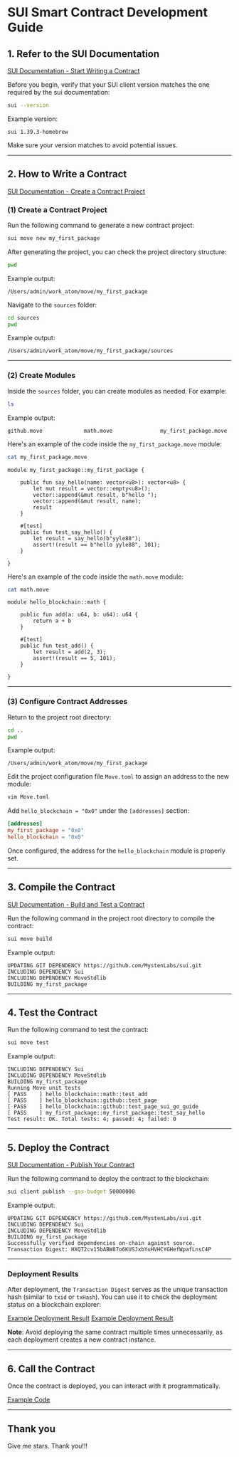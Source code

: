# SUI Smart Contract Development Guide

## 1. Refer to the SUI Documentation

[SUI Documentation - Start Writing a Contract](https://docs.sui.io/guides/developer/first-app)

Before you begin, verify that your SUI client version matches the one required by the sui documentation:

```bash
sui --version
```

Example version:

```text
sui 1.39.3-homebrew
```

Make sure your version matches to avoid potential issues.

---

## 2. How to Write a Contract

[SUI Documentation - Create a Contract Project](https://docs.sui.io/guides/developer/first-app/write-package)

### (1) Create a Contract Project

Run the following command to generate a new contract project:

```bash
sui move new my_first_package
```

After generating the project, you can check the project directory structure:

```bash
pwd
```

Example output:

```text
/Users/admin/work_atom/move/my_first_package
```

Navigate to the `sources` folder:

```bash
cd sources
pwd
```

Example output:

```text
/Users/admin/work_atom/move/my_first_package/sources
```

---

### (2) Create Modules

Inside the `sources` folder, you can create modules as needed. For example:

```bash
ls
```

Example output:

```text
github.move             math.move               my_first_package.move
```

Here's an example of the code inside the `my_first_package.move` module:

```bash
cat my_first_package.move
```

```move
module my_first_package::my_first_package {

    public fun say_hello(name: vector<u8>): vector<u8> {
        let mut result = vector::empty<u8>();
        vector::append(&mut result, b"hello ");
        vector::append(&mut result, name);
        result
    }

    #[test]
    public fun test_say_hello() {
        let result = say_hello(b"yyle88");
        assert!(result == b"hello yyle88", 101);
    }

}
```

Here's an example of the code inside the `math.move` module:

```bash
cat math.move
```

```move
module hello_blockchain::math {

    public fun add(a: u64, b: u64): u64 {
        return a + b
    }

    #[test]
    public fun test_add() {
        let result = add(2, 3);
        assert!(result == 5, 101); 
    }

}
```

---

### (3) Configure Contract Addresses

Return to the project root directory:

```bash
cd ..
pwd
```

Example output:

```text
/Users/admin/work_atom/move/my_first_package
```

Edit the project configuration file `Move.toml` to assign an address to the new module:

```bash
vim Move.toml
```

Add `hello_blockchain = "0x0"` under the `[addresses]` section:

```toml
[addresses]
my_first_package = "0x0"
hello_blockchain = "0x0"
```

Once configured, the address for the `hello_blockchain` module is properly set.

---

## 3. Compile the Contract

[SUI Documentation - Build and Test a Contract](https://docs.sui.io/guides/developer/first-app/build-test)

Run the following command in the project root directory to compile the contract:

```bash
sui move build
```

Example output:

```text
UPDATING GIT DEPENDENCY https://github.com/MystenLabs/sui.git
INCLUDING DEPENDENCY Sui
INCLUDING DEPENDENCY MoveStdlib
BUILDING my_first_package
```

---

## 4. Test the Contract

Run the following command to test the contract:

```bash
sui move test
```

Example output:

```text
INCLUDING DEPENDENCY Sui
INCLUDING DEPENDENCY MoveStdlib
BUILDING my_first_package
Running Move unit tests
[ PASS    ] hello_blockchain::math::test_add
[ PASS    ] hello_blockchain::github::test_page
[ PASS    ] hello_blockchain::github::test_page_sui_go_guide
[ PASS    ] my_first_package::my_first_package::test_say_hello
Test result: OK. Total tests: 4; passed: 4; failed: 0
```

---

## 5. Deploy the Contract

[SUI Documentation - Publish Your Contract](https://docs.sui.io/guides/developer/first-app/publish)

Run the following command to deploy the contract to the blockchain:

```bash
sui client publish --gas-budget 50000000
```

Example output:

```text
UPDATING GIT DEPENDENCY https://github.com/MystenLabs/sui.git
INCLUDING DEPENDENCY Sui
INCLUDING DEPENDENCY MoveStdlib
BUILDING my_first_package
Successfully verified dependencies on-chain against source.
Transaction Digest: HXQT2cv15bABW87o6KUSJxbYuHVHCYGHefWpafLnsC4P
```

---

### Deployment Results

After deployment, the `Transaction Digest` serves as the unique transaction hash (similar to `txid` or `txHash`). You can use it to check the deployment status on a blockchain explorer:

[Example Deployment Result](https://suiscan.xyz/testnet/tx/Af7PVu3R3GQsTszsRFfdNjYrLGLZcyioaksHLVDmmKXJ)
[Example Deployment Result](https://suiscan.xyz/testnet/tx/HXQT2cv15bABW87o6KUSJxbYuHVHCYGHefWpafLnsC4P)

**Note**: Avoid deploying the same contract multiple times unnecessarily, as each deployment creates a new contract instance.

---

## 6. Call the Contract

Once the contract is deployed, you can interact with it programmatically.

[Example Code](internal/demos)

---

## Thank you

Give me stars. Thank you!!!

